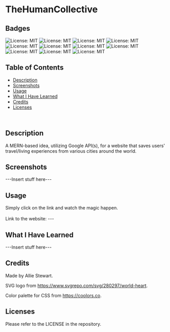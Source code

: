 # TheHumanCollective

## Badges
![License: MIT](https://img.shields.io/badge/License-MIT-yellow.svg)
![License: MIT](https://img.shields.io/badge/Version-1.0-red.svg)
![License: MIT](https://img.shields.io/badge/MongoDB-green.svg)
![License: MIT](https://img.shields.io/badge/Express.js-grey.svg)
![License: MIT](https://img.shields.io/badge/React-blue.svg)
![License: MIT](https://img.shields.io/badge/Node.js-grey.svg)
![License: MIT](https://img.shields.io/badge/Heroku-purple.svg)
![License: MIT](https://img.shields.io/badge/Javascript-yellow.svg)
![License: MIT](https://img.shields.io/badge/CSS-blue.svg)
![License: MIT](https://img.shields.io/badge/GoogleAPI-yellow.svg)
![License: MIT](https://img.shields.io/badge/Vite-blue.svg)
</br>

## Table of Contents
- [Description](#description)
- [Screenshots](#screenshots)
- [Usage](#usage)
- [What I Have Learned](#what-i-have-learned)
- [Credits](#credits)
- [Licenses](#licenses)
</br>

## Description
A MERN-based idea, utilizing Google API(s), for a website that saves users' </br>
travel/living experiences from various cities around the world. </br>

## Screenshots
---Insert stuff here--- </br>

## Usage
Simply click on the link and watch the magic happen. </br>  
Link to the website: --- </br>

## What I Have Learned
---Insert stuff here--- </br>

## Credits
Made by Allie Stewart. </br>

SVG logo from https://www.svgrepo.com/svg/280297/world-heart. </br>

Color palette for CSS from https://coolors.co. </br>

## Licenses
Please refer to the LICENSE in the repository. </br>
